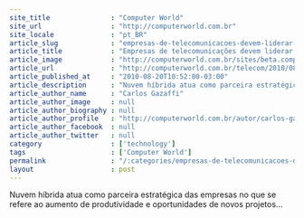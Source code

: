 ```yaml
---
site_title               : "Computer World"
site_url                 : "http://computerworld.com.br"
site_locale              : "pt_BR"
article_slug             : "empresas-de-telecomunicacoes-devem-liderar-cloud-computing"
article_title            : "Empresas de telecomunicações devem liderar cloud computing"
article_image            : "http://computerworld.com.br/sites/beta.computerworld.com.br/files/news_articles/cloud_hibrida_nuvem.jpg"
article_url              : "http://computerworld.com.br/telecom/2010/08/20/empresas-de-telecomunicacoes-devem-liderar-cloud-computing"
article_published_at     : "2010-08-20T10:52:00-03:00"
article_description      : "Nuvem híbrida atua como parceira estratégica das empresas no que se refere ao aumento de produtividade e oportunidades de novos projetos..."
article_author_name      : "Carlos Gazaffi"
article_author_image     : null
article_author_biography : null
article_author_profile   : "http://computerworld.com.br/autor/carlos-gazaffi"
article_author_facebook  : null
article_author_twitter   : null
category                 : ['technology']
tags                     : ['Computer World']
permalink                : "/:categories/empresas-de-telecomunicacoes-devem-liderar-cloud-computing/"
layout                   : post
---
```


Nuvem híbrida atua como parceira estratégica das empresas no que se refere ao aumento de produtividade e oportunidades de novos projetos...

